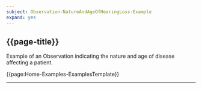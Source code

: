```yaml
---
subject: Observation-NatureAndAgeOfHearingLoss-Example
expand: yes
---
```


## {{page-title}}

Example of an Observation indicating the nature and age of disease affecting a patient.


{{page:Home-Examples-ExamplesTemplate}}

---